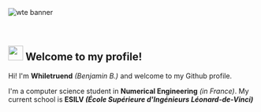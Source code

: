 <!-- <img src="https://cdn.discordapp.com/attachments/942861572198518794/968269576573952020/Banner_github.jpg" alt="wte banner (old)"/> -->
<img src="https://i.ibb.co/z8G4g8c/Nouveau-projet.png" alt="wte banner"/>

&nbsp;

## <img src="https://raw.githubusercontent.com/MartinHeinz/MartinHeinz/master/wave.gif" width="30px"> Welcome to my profile!
Hi! I'm **Whiletruend** *(Benjamin B.)* and welcome to my Github profile.

I'm a computer science student in **Numerical Engineering** *(in France)*. My current school is **ESILV *(École Supérieure d'Ingénieurs Léonard-de-Vinci)***
